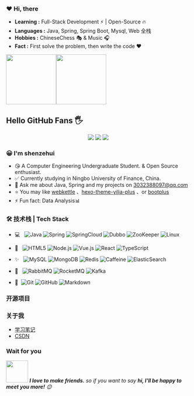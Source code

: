### ❤ Hi, there
- **Learning :** Full-Stack Development ⚡ | Open-Source 🔥
- **Languages :** Java, Spring, Spring Boot, Mysql, Web 全栈
- **Hobbies :** ChineseChess 🎭 & Music 🎧
- **Fact :** First solve the problem, then write the code ❤️

<img align="" height="137px" src="https://github-readme-stats.vercel.app/api?username=shenzehui&hide_title=true&hide_border=true&show_icons=true&include_all_commits=true&line_height=21&bg_color=0,EC6C6C,FFD479,FFFC79,73FA79&theme=graywhite&locale=cn" /><img align="" height="137px" src="https://github-readme-stats.vercel.app/api/top-langs/?username=shenzehui&hide_title=true&hide_border=true&layout=compact&bg_color=0,73FA79,73FDFF,D783FF&theme=graywhite&locale=cn" />

## Hello GitHub Fans 🖐
<p align="center">
  <a href="http://120.55.86.83/"><img src="https://img.shields.io/badge/博客-Java达摩院-brightgreen.svg?style=for-the-badge"></a>
  <a href="#"><img src="https://img.shields.io/badge/公众号-Echo-green.svg?style=for-the-badge"></a>
  <a href="#" target="_blank"><img src="https://img.shields.io/badge/交流群-Echo-critical?style=for-the-badge"></a>
</p>

### 😀 I'm shenzehui

- 😘 A Computer Engineering Undergraduate Student. & Open Source enthusiast.
- ✅ Currently studying in Ningbo University of Finance, China.
- 💬 Ask me about Java, Spring and my projects on [3032388097@qq.com](mailto:3032388097@qq.com)
- ⭐ You may like [webkettle](https://github.com/JoeyBling/webkettle) 、[hexo-theme-yilia-plus](https://github.com/JoeyBling/hexo-theme-yilia-plus) 、or [bootplus](https://github.com/JoeyBling/bootplus)
- ⚡ Fun fact: Data Analysis📊

### 🛠 技术栈 | Tech Stack

- 💻 &#160; ![Java](https://img.shields.io/badge/-Java-333333?style=flat&logo=coffeescript)
![Spring](https://img.shields.io/badge/-Spring-333333?style=flat&logo=Spring)
![SpringCloud](https://img.shields.io/badge/-SpringCloud-333333?style=flat&logo=icloud)
![Dubbo](https://img.shields.io/badge/-Dubbo-333333?style=flat&logo=trpc)
![ZooKeeper](https://img.shields.io/badge/-ZooKeeper-333333?style=flat&logo=cookiecutter)
![Linux](https://img.shields.io/badge/-Linux-333333?style=flat&logo=Linux&logoColor=FCC624)

- 🎉 &#160; ![HTML5](https://img.shields.io/badge/-HTML5-333333?style=flat&logo=HTML5)
![Node.js](https://img.shields.io/badge/-Node.js-333333?style=flat&logo=node.js)
![Vue.js](https://img.shields.io/badge/-VueJS-333333?style=flat&logo=Vue.js)
![React](https://img.shields.io/badge/-React-333333?style=flat&logo=react)
![TypeScript](https://img.shields.io/badge/-TypeScript-333333?style=flat&logo=TypeScript)

- ✨ &#160; ![MySQL](https://img.shields.io/badge/-MySQL-333333?style=flat&logo=mysql&logoColor=FFFFFF)
![MongoDB](https://img.shields.io/badge/-MongoDB-333333?style=flat&logo=mongodb)
![Redis](https://img.shields.io/badge/-Redis-333333?style=flat&logo=redis)
![Caffeine](https://img.shields.io/badge/-Caffeine-333333?style=flat&logo=Caffeine)
![ElasticSearch](https://img.shields.io/badge/-ElasticSearch-333333?style=flat&logo=ElasticSearch)

- 📢 &#160; ![RabbitMQ](https://img.shields.io/badge/-RabbitMQ-333333?style=flat&logo=RabbitMQ)
![RocketMQ](https://img.shields.io/badge/-RocketMQ-333333?style=flat&logo=apacherocketmq)
![Kafka](https://img.shields.io/badge/-Kafka-333333?style=flat&logo=apachekafka)

- 💎 &#160;![Git](https://img.shields.io/badge/-Git-333333?style=flat&logo=git)
![GitHub](https://img.shields.io/badge/-GitHub-333333?style=flat&logo=github)
![Markdown](https://img.shields.io/badge/-Markdown-333333?style=flat&logo=markdown)

### 开源项目

### 关于我
- [学习笔记](https://www.yuque.com/dashboard)
- [CSDN](https://blog.csdn.net/m0_59155540?spm=1000.2115.3001.5343)

### Wait for you

<img src="https://media.giphy.com/media/LnQjpWaON8nhr21vNW/giphy.gif" width="60"> <em><b>I love to make friends.</b> so if you want to say <b>hi, I'll be happy to meet you more!</b> 😊</em>



